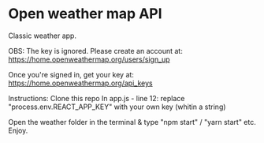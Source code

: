 # Open weather map API

Classic weather app.

OBS: The key is ignored. Please create an account at:
https://home.openweathermap.org/users/sign_up

Once you're signed in, get your key at: 
https://home.openweathermap.org/api_keys

Instructions:
Clone this repo
In app.js - line 12: replace "process.env.REACT_APP_KEY" with your own key (whitin a string)

Open the weather folder in the terminal & type "npm start" / "yarn start" etc.
Enjoy.